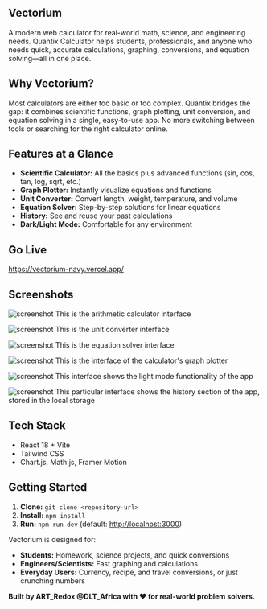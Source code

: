 ## Vectorium

A modern web calculator for real-world math, science, and engineering needs. Quantix Calculator helps students, professionals, and anyone who needs quick, accurate calculations, graphing, conversions, and equation solving—all in one place.


## Why Vectorium?
Most calculators are either too basic or too complex. Quantix bridges the gap: it combines scientific functions, graph plotting, unit conversion, and equation solving in a single, easy-to-use app. No more switching between tools or searching for the right calculator online.




 ## Features at a Glance

- **Scientific Calculator:** All the basics plus advanced functions (sin, cos, tan, log, sqrt, etc.)
- **Graph Plotter:** Instantly visualize equations and functions
- **Unit Converter:** Convert length, weight, temperature, and volume
- **Equation Solver:** Step-by-step solutions for linear equations
- **History:** See and reuse your past calculations
- **Dark/Light Mode:** Comfortable for any environment

## Go Live
https://vectorium-navy.vercel.app/

## Screenshots

![screenshot](/dist/assets/Screenshot%20(23).png)
This is the arithmetic calculator interface

![screenshot](/dist/assets/Screenshot%20(24).png)
This is the unit converter interface

![screenshot](/dist/assets/Screenshot%20(25).png)
This is the equation solver interface

![screenshot](/dist/assets/Screenshot%20(26).png)
This is the interface of the calculator's graph plotter

![screenshot](/dist/assets/Screenshot%20(27).png)
This interface shows the light mode functionality of the app

![screenshot](/dist/assets/Screenshot%20(28).png)
This particular interface shows the history section of the app, stored in the local storage




## Tech Stack
- React 18 + Vite
- Tailwind CSS
- Chart.js, Math.js, Framer Motion



## Getting Started
1. **Clone:** `git clone <repository-url>`
2. **Install:** `npm install`
3. **Run:** `npm run dev` (default: [http://localhost:3000](http://localhost:3000))




Vectorium is designed for:
- **Students:** Homework, science projects, and quick conversions
- **Engineers/Scientists:** Fast graphing and calculations
- **Everyday Users:** Currency, recipe, and travel conversions, or just crunching numbers



**Built by ART_Redox @DLT_Africa with ❤️ for real-world problem solvers.**
